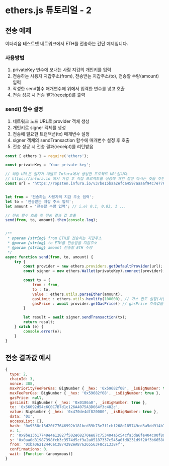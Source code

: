 # ethers.js 튜토리얼 - 2

## 전송 예제
이더리움 테스트넷 네트워크에서 ETH를 전송하는 간단 예제입니다.

### 사용방법
1. privateKey 변수에 보내는 사람 지갑의 개인키를 입력
2. 전송하는 사용자 지갑주소(from), 전송받는 지갑주소(to), 전송할 수량(amount) 입력
3. 작성한 send함수 매개변수에 위에서 입력한 변수를 넣고 호출
4. 전송 성공 시 전송 결과(receipt)를 출력


### send() 함수 설명
1. 네트워크 노드 URL로 provider 객체 생성
2. 개인키로 signer 객체를 생성
3. 전송에 필요한 트랜잭션(tx) 매개변수 설정
4. signer 객체의 sendTransaction 함수에 매개변수 설정 후 호출
5. 전송 성공 시 전송 결과(receipt)를 리턴받음


```js
const { ethers } = require('ethers');

const privateKey = 'Your private key';

// 해당 URL은 필자가 개별로 Infura에서 생성한 프로젝트 URL입니다.
// https://infura.io 에서 가입 후 직접 프로젝트를 생성해 개인 설정 하시는 것을 추천합니다.
const url = 'https://ropsten.infura.io/v3/be15baa2efca4597aaaaf94c7e776973'; // Ethereum Ropsten testnet


let from = '전송하는 사용자의 지갑 주소 입력';
let to = '전송받는 지갑 주소 입력';
let amount = '전송할 수량 입력'; // i.e) 0.1, 0.03, 1 ...

// 전송 함수 호출 후 전송 결과 값 호출
send(from, to, amount).then(console.log);


/**
 * @param {string} from ETH를 전송하는 지갑주소
 * @param {string} to ETH를 전송받을 지갑주소
 * @param {string} amount 전송할 ETH 수량
 */
async function send(from, to, amount) {
	try {
		const provider = new ethers.providers.getDefaultProvider(url);
		const signer = new ethers.Wallet(privateKey).connect(provider);

		const tx = {
			from : from,
			to : to,
			value : ethers.utils.parseEther(amount),
			gasLimit : ethers.utils.hexlify(100000), // 가스 한도 설정(사용되지 않는 가스는 반환됨)
			gasPrice : await provider.getGasPrice() // gasPrice 추측값을 설정
		}

		let result = await signer.sendTransaction(tx);
		return result;
	} catch (e) {
		console.error(e);
	}
}
```


## 전송 결과값 예시
```js
{
  type: 2,
  chainId: 3,
  nonce: 388,
  maxPriorityFeePerGas: BigNumber { _hex: '0x59682f08', _isBigNumber: true },
  maxFeePerGas: BigNumber { _hex: '0x59682f08', _isBigNumber: true },
  gasPrice: null,
  gasLimit: BigNumber { _hex: '0x0186a0', _isBigNumber: true },
  to: '0x56092d54c6C0C7B7d1c126A4075A3D664f3c482c',
  value: BigNumber { _hex: '0x470de4df820000', _isBigNumber: true },
  data: '0x',
  accessList: [],
  hash: '0x9558c13d20f77646992b181bcd39b73e7f1cbf268d185749cd3a5dd914b7abe2',
  v: 1,
  r: '0x9be13b17749e4e12827f502e68270ee87c753404a5c54cfa3da6fe404c00f899',
  s: '0x0aa0d81987398fcb3c3574d5cf3a2a05187337c545a0fd8231d9f20f3b66580b',
  from: '0xba0621244CeC3874292eA876265563F8c21338Ff',
  confirmations: 0,
  wait: [Function (anonymous)]
}
```


